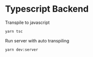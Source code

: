 # Typescript Backend

Transpile to javascript

```.sh
yarn tsc
```

Run server with auto transpiling

```.sh
yarn dev:server
```

